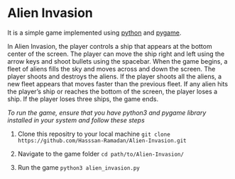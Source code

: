 # Alien Invasion

It is a simple game implemented using [python](https://www.python.org/) and [pygame](https://www.pygame.org/).

In Alien Invasion, the player controls a ship that appears at
the bottom center of the screen. The player can move the ship
right and left using the arrow keys and shoot bullets using the
spacebar. When the game begins, a fleet of aliens fills the sky
and moves across and down the screen. The player shoots and
destroys the aliens. If the player shoots all the aliens, a new fleet
appears that moves faster than the previous fleet. If any alien hits
the player’s ship or reaches the bottom of the screen, the player
loses a ship. If the player loses three ships, the game ends.

*To run the game, ensure that you have python3 and pygame library installed in your system and follow these steps*

1. Clone this repositry to your local machine
  ```git clone https://github.com/Hasssan-Ramadan/Alien-Invasion.git```

2. Navigate to the game folder
  ```cd path/to/Alien-Invasion/```

3. Run the game
    ```python3 alien_invasion.py```
